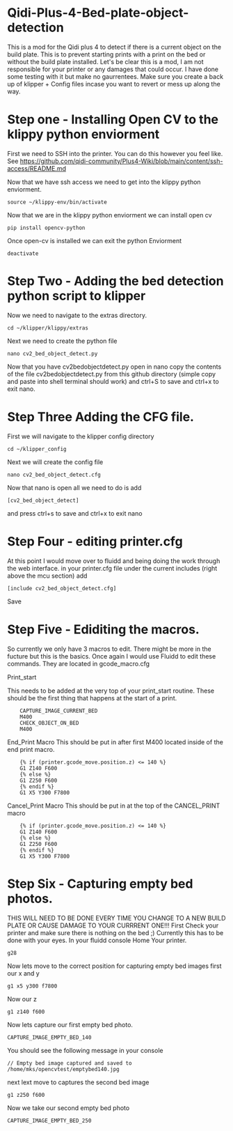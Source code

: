 # Qidi-Plus-4-Bed-plate-object-detection
This is a mod for the Qidi plus 4 to detect if there is a current object on the build plate. This is to prevent starting prints with a print on the bed or without the build plate installed.
Let's be clear this is a mod, I am not responsible for your printer or any damages that could occur. I have done some testing with it but make no gaurrentees. 
Make sure you create a back up of klipper + Config files incase you want to revert or mess up along the way. 

# Step one - Installing Open CV to the klippy python enviorment
First we need to SSH into the printer. You can do this however you feel like. See https://github.com/qidi-community/Plus4-Wiki/blob/main/content/ssh-access/README.md

Now that we have ssh access we need to get into the klippy python enviorment. 
```
source ~/klippy-env/bin/activate
```
Now that we are in the klippy python enviorment we can install open cv

```
pip install opencv-python
```

Once open-cv is installed we can exit the python Enviorment

```
deactivate
```
# Step Two - Adding the bed detection python script to klipper
Now we need to navigate to the extras directory. 
```
cd ~/klipper/klippy/extras
```
Next we need to create the python file 
```
nano cv2_bed_object_detect.py
```
Now that you have cv2bedobjectdetect.py open in nano copy the contents of the file cv2bedobjectdetect.py from this github directory (simple copy and paste into shell terminal should work) and ctrl+S to save and ctrl+x to exit nano. 

# Step Three Adding the CFG file. 
First we will navigate to the klipper config directory
```
cd ~/klipper_config
```
Next we will create the config file
```
nano cv2_bed_object_detect.cfg
```
Now that nano is open all we need to do is add
```
[cv2_bed_object_detect]
```
and press ctrl+s to save and ctrl+x to exit nano

# Step Four - editing printer.cfg
At this point I would move over to fluidd and being doing the work through the web interface. 
in your printer.cfg file under the current includes (right above the mcu section) add
```
[include cv2_bed_object_detect.cfg]
```
Save

# Step Five - Ediditing the macros. 

So currently we only have 3 macros to edit. There might be more in the fucture but this is the basics. 
Once again I would use Fluidd to edit these commands. They are located in gcode_macro.cfg

Print_start

This needs to be added at the very top of your print_start routine. These should be the first thing that happens at the start of a print. 
```
    CAPTURE_IMAGE_CURRENT_BED
    M400
    CHECK_OBJECT_ON_BED
    M400
```

End_Print Macro
This should be put in after first M400 located inside of the end print macro.
```
    {% if (printer.gcode_move.position.z) <= 140 %}
    G1 Z140 F600  
    {% else %}
    G1 Z250 F600
    {% endif %}
    G1 X5 Y300 F7800
```

Cancel_Print Macro
This should be put in at the top of the CANCEL_PRINT macro
```
    {% if (printer.gcode_move.position.z) <= 140 %}
    G1 Z140 F600  
    {% else %}
    G1 Z250 F600
    {% endif %}
    G1 X5 Y300 F7800
```
# Step Six - Capturing empty bed photos.
THIS WILL NEED TO BE DONE EVERY TIME YOU CHANGE TO A NEW BUILD PLATE OR CAUSE DAMAGE TO YOUR CURRRENT ONE!!!
First Check your printer and make sure there is nothing on the bed ;) Currently this has to be done with your eyes. 
In your fluidd console
Home Your printer. 
```
g28
```
Now lets move to the correct position for capturing empty bed images 
first our x and y
```
g1 x5 y300 f7800
```
Now our z
```
g1 z140 f600
```
Now lets capture our first empty bed photo. 
```
CAPTURE_IMAGE_EMPTY_BED_140
```
You should see the following message in your console
```
// Empty bed image captured and saved to /home/mks/opencvtest/emptybed140.jpg
```
next lext move to captures the second bed image
```
g1 z250 f600
```
Now we take our second empty bed photo
```
CAPTURE_IMAGE_EMPTY_BED_250
```






